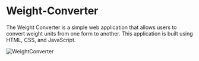 # Weight-Converter
The Weight Converter is a simple web application that allows users to convert weight units from one form to another. This application is built using HTML, CSS, and JavaScript.


![WeightConverter](https://user-images.githubusercontent.com/83820363/233365763-bab71460-3cab-4c16-9633-7d76a62d8c16.png)
